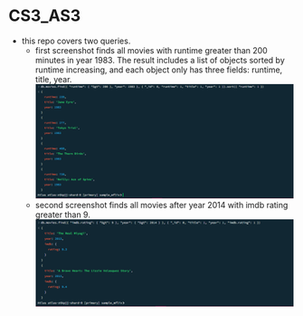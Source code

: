 # CS3_AS3
- this repo covers two queries. 
    - first screenshot finds all movies with runtime greater than 200 minutes in year 1983. The result includes a list of objects sorted by runtime increasing, and each object only has three fields: runtime, title, year. 
    ![AS3_S1.png](AS3_S1.png)
    - second screenshot finds all movies after year 2014 with imdb rating greater than 9.
    ![AS3_S2.png](AS3_S2.png)